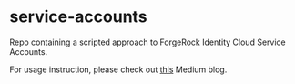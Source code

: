 # service-accounts
Repo containing a scripted approach to ForgeRock Identity Cloud Service Accounts.

For usage instruction, please check out [this](https://medium.com/@darinder.shokar/a-scripted-approach-for-creating-and-using-service-accounts-in-forgerock-identity-could-f12d5f600597) Medium blog.
